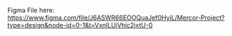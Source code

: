 Figma File here: https://www.figma.com/file/J6ASWR66EOOQuaJef0HyiL/Mercor-Project?type=design&node-id=0-1&t=VxnlLUiVhic2jxtU-0
